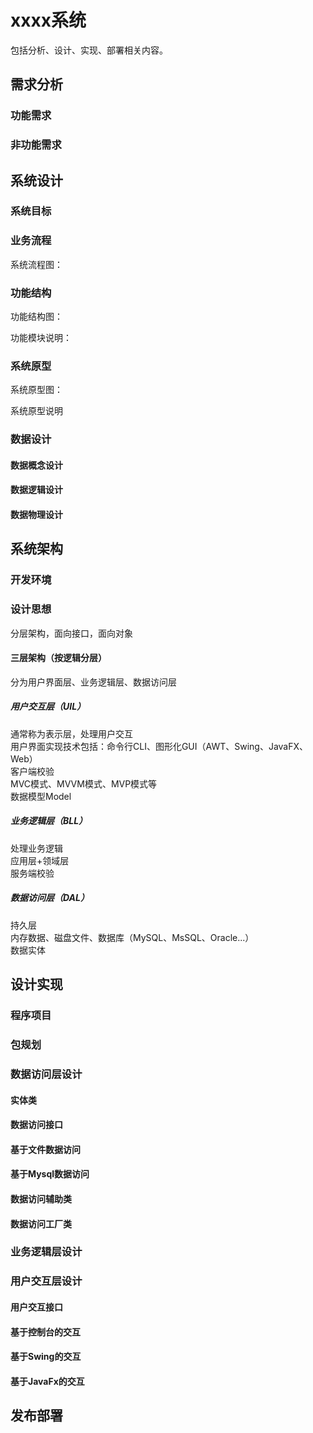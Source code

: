 # xxxx系统

包括分析、设计、实现、部署相关内容。

## 需求分析

### 功能需求

### 非功能需求

## 系统设计

### 系统目标

### 业务流程

系统流程图：  

### 功能结构

功能结构图：  

功能模块说明：

### 系统原型

系统原型图：
  
系统原型说明

### 数据设计

#### 数据概念设计

#### 数据逻辑设计

#### 数据物理设计

## 系统架构

### 开发环境

### 设计思想

分层架构，面向接口，面向对象  

#### 三层架构（按逻辑分层）

分为用户界面层、业务逻辑层、数据访问层  

##### 用户交互层（UIL）

通常称为表示层，处理用户交互  
用户界面实现技术包括：命令行CLI、图形化GUI（AWT、Swing、JavaFX、Web）  
客户端校验  
MVC模式、MVVM模式、MVP模式等  
数据模型Model  

##### 业务逻辑层（BLL）

处理业务逻辑  
应用层+领域层  
服务端校验  

##### 数据访问层（DAL）

持久层  
内存数据、磁盘文件、数据库（MySQL、MsSQL、Oracle...）  
数据实体  

## 设计实现

### 程序项目

### 包规划  

### 数据访问层设计

#### 实体类

#### 数据访问接口

#### 基于文件数据访问

#### 基于Mysql数据访问

#### 数据访问辅助类

#### 数据访问工厂类

### 业务逻辑层设计

### 用户交互层设计

#### 用户交互接口

#### 基于控制台的交互

#### 基于Swing的交互

#### 基于JavaFx的交互

## 发布部署

